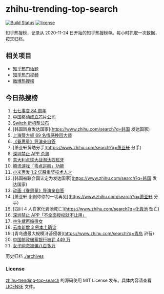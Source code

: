# zhihu-trending-top-search

[![Build Status](https://github.com/justjavac/zhihu-trending-top-search/workflows/ci/badge.svg?branch=main)](https://github.com/justjavac/zhihu-trending-top-search/actions)
[![license](https://img.shields.io/github/license/justjavac/zhihu-trending-top-search)](https://github.com/justjavac/zhihu-trending-top-search/blob/main/LICENSE)

知乎热搜榜，记录从 2020-11-24 日开始的知乎热搜榜单。每小时抓取一次数据，按天[归档](./archives)。

## 相关项目

- [知乎热门话题](https://github.com/justjavac/zhihu-trending-hot-questions)
- [知乎热门视频](https://github.com/justjavac/zhihu-trending-hot-video)
- [微博热搜榜](https://github.com/justjavac/weibo-trending-hot-search)

## 今日热搜榜

<!-- BEGIN -->
<!-- 最后更新时间 Wed Jul 07 2021 21:13:35 GMT+0800 (China Standard Time) -->

1. [七七事变 84 周年](https://www.zhihu.com/search?q=七七事变)
2. [中国移动成立芯片公司](https://www.zhihu.com/search?q=中国移动)
3. [Switch 新机型公布](https://www.zhihu.com/search?q=switch)
4. [韩国跻身发达国家](https://www.zhihu.com/search?q=韩国 发达国家)
5. [上海警方抓 69 名情感挽回大师](https://www.zhihu.com/search?q=情感挽回)
6. [《眷思量》导演亲自答](https://www.zhihu.com/search?q=眷思量)
7. [萧亚轩黄皓分手](https://www.zhihu.com/search?q=萧亚轩 分手)
8. [深圳禁止 APP 杀熟](https://www.zhihu.com/search?q=大数据杀熟)
9. [意大利点球大战淘汰西班牙](https://www.zhihu.com/search?q=意大利队)
10. [腾讯游戏「零点巡航」功能](https://www.zhihu.com/search?q=腾讯游戏)
11. [小米再发 1.2 亿股重奖技术人才](https://www.zhihu.com/search?q=小米)
12. [韩国被联合国认定为发达国家](https://www.zhihu.com/search?q=韩国 发达国家)
13. [动画《眷思量》导演亲自答](https://www.zhihu.com/search?q=眷思量)
14. [萧亚轩 谢谢你你的一切再见](https://www.zhihu.com/search?q=萧亚轩 分手)
15. [四川 4 人自家化粪池死亡](https://www.zhihu.com/search?q=化粪池 坠亡)
16. [深圳禁止 APP「不全面授权就不让用」](https://www.zhihu.com/search?q=大数据杀熟)
17. [林生斌再婚得女](https://www.zhihu.com/search?q=林生斌)
18. [云南新增 3 例本土确诊](https://www.zhihu.com/search?q=云南疫情)
19. [青岛遭最大规模浒苔侵袭](https://www.zhihu.com/search?q=青岛 浒苔)
20. [中国邮政储蓄银行被罚 449 万](https://www.zhihu.com/search?q=中国邮政储蓄银行)
21. [女子网恋被骗八百多万](https://www.zhihu.com/search?q=网恋被骗)

<!-- END -->

历史归档 [./archives](./archives)

### License

[zhihu-trending-top-search](https://github.com/justjavac/zhihu-trending-top-search)
的源码使用 MIT License 发布。具体内容请查看 [LICENSE](./LICENSE) 文件。
